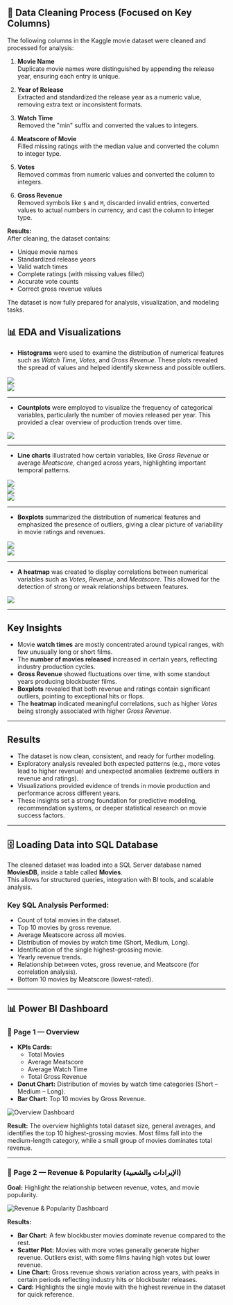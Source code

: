 ## 🧹 Data Cleaning Process (Focused on Key Columns)

The following columns in the Kaggle movie dataset were cleaned and processed for analysis:

1. **Movie Name**  
   Duplicate movie names were distinguished by appending the release year, ensuring each entry is unique.

2. **Year of Release**  
   Extracted and standardized the release year as a numeric value, removing extra text or inconsistent formats.

3. **Watch Time**  
   Removed the "min" suffix and converted the values to integers.

4. **Meatscore of Movie**  
   Filled missing ratings with the median value and converted the column to integer type.

5. **Votes**  
   Removed commas from numeric values and converted the column to integers.

6. **Gross Revenue**  
   Removed symbols like `$` and `M`, discarded invalid entries, converted values to actual numbers in currency, and cast the column to integer type.

**Results:**  
After cleaning, the dataset contains:
- Unique movie names  
- Standardized release years  
- Valid watch times  
- Complete ratings (with missing values filled)  
- Accurate vote counts  
- Correct gross revenue values  

The dataset is now fully prepared for analysis, visualization, and modeling tasks.


## 📊 EDA and Visualizations  
- **Histograms** were used to examine the distribution of numerical features such as *Watch Time*, *Votes*, and *Gross Revenue*. These plots revealed the spread of values and helped identify skewness and possible outliers.  

![](/Visualiztions%20Images/plot_1.png)  
![](/Visualiztions%20Images/plot_3.png)  

---

- **Countplots** were employed to visualize the frequency of categorical variables, particularly the number of movies released per year. This provided a clear overview of production trends over time.  

![](/Visualiztions%20Images/plot_2.png)  

---

- **Line charts** illustrated how certain variables, like *Gross Revenue* or average *Meatscore*, changed across years, highlighting important temporal patterns.  

![](/Visualiztions%20Images/plot_4.png)  
![](/Visualiztions%20Images/plot_5.png)  
![](/Visualiztions%20Images/plot_9.png)  

---

- **Boxplots** summarized the distribution of numerical features and emphasized the presence of outliers, giving a clear picture of variability in movie ratings and revenues.  

![](/Visualiztions%20Images/plot_6.png)  
![](/Visualiztions%20Images/plot_7.png)  

---

- **A heatmap** was created to display correlations between numerical variables such as *Votes*, *Revenue*, and *Meatscore*. This allowed for the detection of strong or weak relationships between features.  

![](/Visualiztions%20Images/plot_8.png)  

---

## Key Insights  

- Movie **watch times** are mostly concentrated around typical ranges, with few unusually long or short films.  
- The **number of movies released** increased in certain years, reflecting industry production cycles.  
- **Gross Revenue** showed fluctuations over time, with some standout years producing blockbuster films.  
- **Boxplots** revealed that both revenue and ratings contain significant outliers, pointing to exceptional hits or flops.  
- The **heatmap** indicated meaningful correlations, such as higher *Votes* being strongly associated with higher *Gross Revenue*.  

---

## Results  

- The dataset is now clean, consistent, and ready for further modeling.  
- Exploratory analysis revealed both expected patterns (e.g., more votes lead to higher revenue) and unexpected anomalies (extreme outliers in revenue and ratings).  
- Visualizations provided evidence of trends in movie production and performance across different years.  
- These insights set a strong foundation for predictive modeling, recommendation systems, or deeper statistical research on movie success factors.  


---

## 🗄️ Loading Data into SQL Database

The cleaned dataset was loaded into a SQL Server database named **MoviesDB**, inside a table called **Movies**.  
This allows for structured queries, integration with BI tools, and scalable analysis.  

### Key SQL Analysis Performed:
- Count of total movies in the dataset.  
- Top 10 movies by gross revenue.  
- Average Meatscore across all movies.  
- Distribution of movies by watch time (Short, Medium, Long).  
- Identification of the single highest-grossing movie.  
- Yearly revenue trends.  
- Relationship between votes, gross revenue, and Meatscore (for correlation analysis).  
- Bottom 10 movies by Meatscore (lowest-rated).  

---


## 📊 Power BI Dashboard

### 🔹 Page 1 — Overview
- **KPIs Cards:**  
  - Total Movies  
  - Average Meatscore  
  - Average Watch Time  
  - Total Gross Revenue  
- **Donut Chart:** Distribution of movies by watch time categories (Short – Medium – Long).  
- **Bar Chart:** Top 10 movies by Gross Revenue.  

![Overview Dashboard](/Dashboard%20Images/Page1.jpg)

**Result:** The overview highlights total dataset size, general averages, and identifies the top 10 highest-grossing movies. Most films fall into the medium-length category, while a small group of movies dominates total revenue.

---

### 🔹 Page 2 — Revenue & Popularity (الإيرادات والشعبية)

**Goal:** Highlight the relationship between revenue, votes, and movie popularity.

![Revenue & Popularity Dashboard](/Dashboard%20Images/Page2.jpg)

**Results:**
- **Bar Chart:** A few blockbuster movies dominate revenue compared to the rest.  
- **Scatter Plot:** Movies with more votes generally generate higher revenue. Outliers exist, with some films having high votes but lower revenue.  
- **Line Chart:** Gross revenue shows variation across years, with peaks in certain periods reflecting industry hits or blockbuster releases.  
- **Card:** Highlights the single movie with the highest revenue in the dataset for quick reference.

